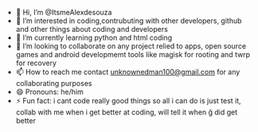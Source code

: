- 👋 Hi, I’m @ItsmeAlexdesouza
- 👀 I’m interested in coding,contrubuting with other developers, github and other things about coding and developers
- 🌱 I’m currently learning python and html coding
- 💞️ I’m looking to collaborate on any project relied to apps, open source games and android developmemt tools like magisk for rooting and twrp for recovery
- 📫 How to reach me contact unknownedman100@gmail.com for any collaborating purposes
- 😄 Pronouns: he/him
- ⚡ Fun fact: i cant code really good things so all i can do is just test it, collab with me when i get better at coding, will tell it when ğ did get better

<!---
ItsmeAlexdesouza/ItsmeAlexdesouza is a ✨ special ✨ repository because its `README.md` (this file) appears on your GitHub profile.
You can click the Preview link to take a look at your changes.
--->
